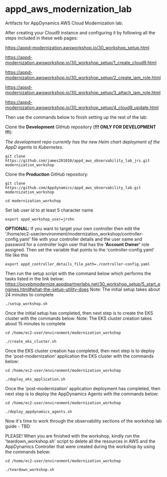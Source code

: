 # appd_aws_modernization_lab

Artifacts for AppDynamics AWS Cloud Modernization lab.

After creating your Cloud9 instance and configuring it by following all the steps included in these web pages:

https://appd-modernization.awsworkshop.io/30_workshop_setup.html

https://appd-modernization.awsworkshop.io/30_workshop_setup/1_create_cloud9.html

https://appd-modernization.awsworkshop.io/30_workshop_setup/2_create_iam_role.html

https://appd-modernization.awsworkshop.io/30_workshop_setup/3_attach_iam_role.html

https://appd-modernization.awsworkshop.io/30_workshop_setup/4_cloud9_update.html


Then use the commands below to finish setting up the rest of the lab:

Clone the **Development** GitHub repository (**!!! ONLY FOR DEVELOPMENT !!!**):

*The development repo currently has the new Helm chart deployment of the AppD agents to Kubernetes.*

```
git clone https://github.com/james201010/appd_aws_observability_lab_jrs.git modernization_workshop
```

Clone the **Production** GitHub repository:

```
git clone https://github.com/Appdynamics/appd_aws_observability_lab.git modernization_workshop
```

```
cd modernization_workshop
```


Set lab user id to at least 5 character name
```
export appd_workshop_user=jrshn
```

**OPTIONAL:** If you want to target your own controller then edit the '/home/ec2-user/environment/modernization_workshop/controller-config.yaml' file with your controller details and the user name and password for a controller login user that has the **'Account Owner'** role assigned.  Then set the variable that points to the 'controller-config.yaml' file like this

```
export appd_controller_details_file_path=./controller-config.yaml
```

Then run the setup script with the command below which performs the tasks listed in the link below:
https://povpbmodernize.appdpartnerlabs.net/30_workshop_setup/5_start_engines.html#what-the-setup-utility-does
Note: The initial setup takes about 24 minutes to complete

```
./setup_workshop.sh
```

Once the initial setup has completed, then next step is to create the EKS cluster with the commands below:
Note: The EKS cluster creation takes about 15 minutes to complete

```
cd /home/ec2-user/environment/modernization_workshop

./create_eks_cluster.sh
```

Once the EKS cluster creation has completed, then next step is to deploy the 'post-modernization' application the EKS cluster with the commands below:

```
cd /home/ec2-user/environment/modernization_workshop

./deploy_eks_application.sh
```

Once the 'post-modernization' application deployment has completed, then next step is to deploy the AppDynamics Agents with the commands below:

```
cd /home/ec2-user/environment/modernization_workshop

./deploy_appdynamics_agents.sh
```

Now it's time to work through the observability sections of the workshop lab guide - TBD




PLEASE! When you are finished with the workshop, kindly run the 'teardown_workshop.sh' script to delete all the resources in AWS and the AppDynamics Controller that were created during the workshop by using the commands below:

```
cd /home/ec2-user/environment/modernization_workshop

./teardown_workshop.sh
```


